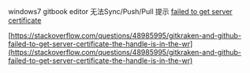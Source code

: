 windows7 gitbook editor 无法Sync/Push/Pull 提示 [failed to get server certificate](https://stackoverflow.com/questions/48985995/gitkraken-and-github-failed-to-get-server-certificate-the-handle-is-in-the-wr)

[https://stackoverflow.com/questions/48985995/gitkraken-and-github-failed-to-get-server-certificate-the-handle-is-in-the-wr](https://stackoverflow.com/questions/48985995/gitkraken-and-github-failed-to-get-server-certificate-the-handle-is-in-the-wr)

